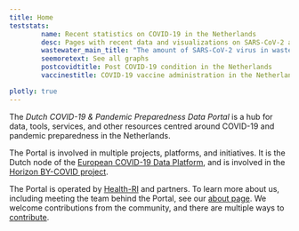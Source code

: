 ```yaml
---
title: Home
teststats:
        name: Recent statistics on COVID-19 in the Netherlands
        desc: Pages with recent data and visualizations on SARS-CoV-2 and COVID-19 tests carried out at various research facilities.
        wastewater_main_title: "The amount of SARS-CoV-2 virus in wastewater in cities across the Netherlands"
        seemoretext: See all graphs
        postcovidtitle: Post COVID-19 condition in the Netherlands
        vaccinestitle: COVID-19 vaccine administration in the Netherlands

plotly: true
---
```


The *Dutch COVID-19 & Pandemic Preparedness Data Portal* is a hub for data, tools, services, and other resources centred around COVID-19 and pandemic preparedness in the Netherlands.

The Portal is involved in multiple projects, platforms, and initiatives. It is the Dutch node of the [European COVID-19 Data Platform](https://www.covid19dataportal.org), and is involved in the [Horizon BY-COVID project](https://by-covid.org).

The Portal is operated by [Health-RI](https://www.health-ri.nl/) and partners. To learn more about us, including meeting the team behind the Portal, see our [about page](/about/). We welcome contributions from the community, and there are multiple ways to [contribute](/contribute/).
